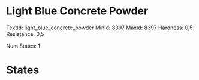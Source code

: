 # Light Blue Concrete Powder
TextId: light_blue_concrete_powder
MinId: 8397
MaxId: 8397
Hardness: 0,5
Resistance: 0,5

Num States: 1
# States
```

```